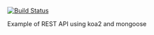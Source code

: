 [![Build Status](https://travis-ci.org/dmitrika/mongoose-users.svg?branch=master)](https://travis-ci.org/dmitrika/mongoose-users)

Example of REST API using koa2 and mongoose